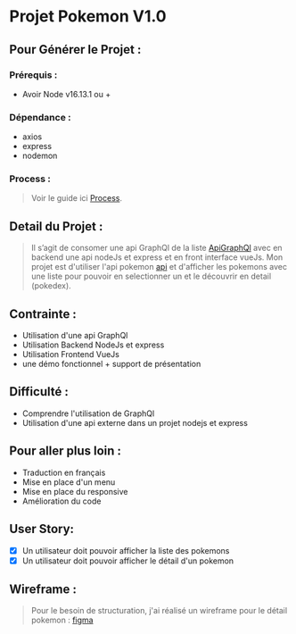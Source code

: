 # Projet Pokemon V1.0

## Pour Générer le Projet :

### Prérequis :
- Avoir Node v16.13.1 ou +

### Dépendance :
- axios
- express
- nodemon

### Process :
> Voir le guide ici [Process](https://github.com/Gilles-boyer/pokeGraphQl/tree/main/graphQl).

## Detail du Projet :
> Il s’agit de consomer une api GraphQl de la liste [ApiGraphQl](https://apis.guru/graphql-apis/) avec en backend une api nodeJs et express et en front interface vueJs. Mon projet est d'utiliser l'api pokemon [api](https://graphqlpokemon.favware.tech/) et d'afficher  les pokemons avec une liste pour pouvoir en selectionner un  et le découvrir en detail (pokedex).

## Contrainte :
- Utilisation d'une api GraphQl
- Utilisation Backend NodeJs et express
- Utilisation Frontend VueJs
- une démo fonctionnel + support de présentation

## Difficulté :
- Comprendre l'utilisation de GraphQl
- Utilisation d'une api externe dans un projet nodejs et express

## Pour aller plus loin :
- Traduction en français
- Mise en place d'un menu
- Mise en place du responsive
- Amélioration du code

## User Story:

- [x] Un utilisateur doit pouvoir afficher la liste des pokemons
- [x] Un utilisateur doit pouvoir afficher le détail d'un pokemon

## Wireframe :
> Pour le besoin de structuration, j'ai réalisé un wireframe pour le détail pokemon : [figma](https://www.figma.com/file/qJJNhnx2822sudyd3JMdcR/Task_CFG_v1.0.0?node-id=1%3A3)






